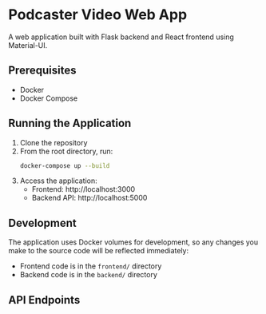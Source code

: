 # Podcaster Video Web App

A web application built with Flask backend and React frontend using Material-UI.

## Prerequisites

- Docker
- Docker Compose

## Running the Application

1. Clone the repository
2. From the root directory, run:
   ```bash
   docker-compose up --build
   ```
3. Access the application:
   - Frontend: http://localhost:3000
   - Backend API: http://localhost:5000

## Development

The application uses Docker volumes for development, so any changes you make to the source code will be reflected immediately:

- Frontend code is in the `frontend/` directory
- Backend code is in the `backend/` directory

## API Endpoints

